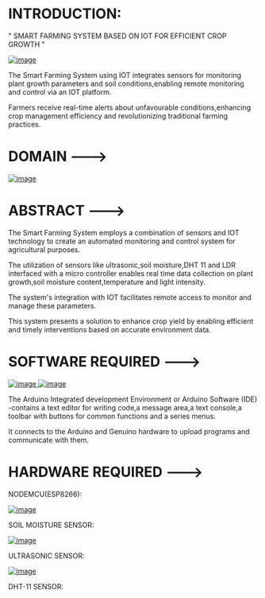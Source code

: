 # INTRODUCTION:

" SMART FARMING SYSTEM BASED ON IOT FOR EFFICIENT CROP GROWTH "

[
![image](https://github.com/Maheshreddy1356/Smart-Farming-based-on-IOT-for-efiicient-crop-growth/assets/123810091/5bcd951e-82d8-42b3-919e-d19007bdc86e)
](url)

The Smart Farming System using IOT integrates sensors for monitoring plant growth parameters  and soil conditions,enabling remote monitoring and control via an IOT platform.

Farmers receive real-time alerts about unfavourable conditions,enhancing crop management efficiency and revolutionizing traditional farming practices.

# DOMAIN --->

[
![image](https://github.com/Maheshreddy1356/Smart-Farming-based-on-IOT-for-efiicient-crop-growth/assets/123810091/255940c3-c31b-4ffe-a655-d3b7d90bf3c5)
](url)

# ABSTRACT --->

The Smart Farming System employs a combination of sensors and IOT technology to create an automated monitoring and control system for agricultural  purposes.

The utilization of sensors like ultrasonic,soil moisture,DHT 11 and LDR interfaced with a micro controller enables real time data collection on plant growth,soil moisture content,temperature and light intensity.

The system's integration with IOT facilitates remote access to monitor  and manage these parameters.

This system presents a  solution to enhance crop yield by enabling efficient and timely interventions based on accurate environment data.

# SOFTWARE REQUIRED --->

[
![image](https://github.com/Maheshreddy1356/Smart-Farming-based-on-IOT-for-efiicient-crop-growth/assets/123810091/0cad579a-f50e-41cf-b4c4-0bc010d2f142)
](url)                                      [
![image](https://github.com/Maheshreddy1356/Smart-Farming-based-on-IOT-for-efiicient-crop-growth/assets/123810091/faa20694-814f-4140-9b1f-9384816cbff1)
](url)

The Arduino Integrated development Environment  or Arduino Software (IDE) -contains a text editor for writing code,a message area,a text console,a toolbar with buttons for common functions and a series menus.

It connects to the Arduino and Genuino hardware to upload programs and communicate with them.

# HARDWARE REQUIRED --->

NODEMCU(ESP8266):

[
![image](https://github.com/Maheshreddy1356/Smart-Farming-based-on-IOT-for-efiicient-crop-growth/assets/123810091/40c4a822-53cf-471a-841c-b89472296d0f)
](url)

SOIL MOISTURE SENSOR:

[
![image](https://github.com/Maheshreddy1356/Smart-Farming-based-on-IOT-for-efiicient-crop-growth/assets/123810091/9a389684-0746-435d-85be-c795d1c8de6f)
](url)

ULTRASONIC SENSOR:

[
![image](https://github.com/Maheshreddy1356/Smart-Farming-based-on-IOT-for-efiicient-crop-growth/assets/123810091/92fbf89b-ba94-4862-9afc-0bbdff16ba0f)
](url)

DHT-11 SENSOR:













